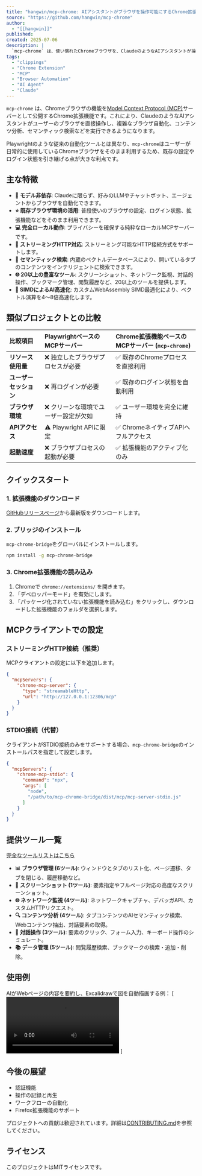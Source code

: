 ```yaml
---
title: "hangwin/mcp-chrome: AIアシスタントがブラウザを操作可能にするChrome拡張機能ベースのMCPサーバー"
source: "https://github.com/hangwin/mcp-chrome"
author:
  - "[[hangwin]]"
published:
created: 2025-07-06
description: |
  `mcp-chrome` は、使い慣れたChromeブラウザを、ClaudeのようなAIアシスタントが操作できる強力な自動化ツールに変えるChrome拡張機能ベースのMCPサーバーです。これにより、複雑なブラウザ操作、コンテンツ分析、セマンティック検索が可能になります。
tags:
  - "clippings"
  - "Chrome Extension"
  - "MCP"
  - "Browser Automation"
  - "AI Agent"
  - "Claude"
---
```


`mcp-chrome` は、Chromeブラウザの機能を[Model Context Protocol (MCP)](https://mcp.dev)サーバーとして公開するChrome拡張機能です。これにより、ClaudeのようなAIアシスタントがユーザーのブラウザを直接操作し、複雑なブラウザ自動化、コンテンツ分析、セマンティック検索などを実行できるようになります。

Playwrightのような従来の自動化ツールとは異なり、`mcp-chrome`はユーザーが日常的に使用しているChromeブラウザをそのまま利用するため、既存の設定やログイン状態を引き継げる点が大きな利点です。

## 主な特徴

* **🤖 モデル非依存**: Claudeに限らず、好みのLLMやチャットボット、エージェントからブラウザを自動化できます。
* **⭐️ 既存ブラウザ環境の活用**: 普段使いのブラウザの設定、ログイン状態、拡張機能などをそのまま利用できます。
* **💻 完全ローカル動作**: プライバシーを確保する純粋なローカルMCPサーバーです。
* **🚄 ストリーミングHTTP対応**: ストリーミング可能なHTTP接続方式をサポートします。
* **🧠 セマンティック検索**: 内蔵のベクトルデータベースにより、開いているタブのコンテンツをインテリジェントに検索できます。
* **🌐 20以上の豊富なツール**: スクリーンショット、ネットワーク監視、対話的操作、ブックマーク管理、閲覧履歴など、20以上のツールを提供します。
* **🚀 SIMDによるAI高速化**: カスタムWebAssembly SIMD最適化により、ベクトル演算を4〜8倍高速化します。

## 類似プロジェクトとの比較

| 比較項目 | PlaywrightベースのMCPサーバー | Chrome拡張機能ベースのMCPサーバー (`mcp-chrome`) |
| :--- | :--- | :--- |
| **リソース使用量** | ❌ 独立したブラウザプロセスが必要 | ✅ 既存のChromeプロセスを直接利用 |
| **ユーザーセッション** | ❌ 再ログインが必要 | ✅ 既存のログイン状態を自動利用 |
| **ブラウザ環境** | ❌ クリーンな環境でユーザー設定が欠如 | ✅ ユーザー環境を完全に維持 |
| **APIアクセス** | ⚠️ Playwright APIに限定 | ✅ ChromeネイティブAPIへフルアクセス |
| **起動速度** | ❌ ブラウザプロセスの起動が必要 | ✅ 拡張機能のアクティブ化のみ |

## クイックスタート

### 1. 拡張機能のダウンロード

[GitHubリリースページ](https://github.com/hangwin/mcp-chrome/releases)から最新版をダウンロードします。

### 2. ブリッジのインストール

`mcp-chrome-bridge`をグローバルにインストールします。

```bash
npm install -g mcp-chrome-bridge
```

### 3. Chrome拡張機能の読み込み

1. Chromeで `chrome://extensions/` を開きます。
2. 「デベロッパーモード」を有効にします。
3. 「パッケージ化されていない拡張機能を読み込む」をクリックし、ダウンロードした拡張機能のフォルダを選択します。

## MCPクライアントでの設定

### ストリーミングHTTP接続（推奨）

MCPクライアントの設定に以下を追加します。

```json
{
  "mcpServers": {
    "chrome-mcp-server": {
      "type": "streamableHttp",
      "url": "http://127.0.0.1:12306/mcp"
    }
  }
}
```

### STDIO接続（代替）

クライアントがSTDIO接続のみをサポートする場合、`mcp-chrome-bridge`のインストールパスを指定して設定します。

```json
{
  "mcpServers": {
    "chrome-mcp-stdio": {
      "command": "npx",
      "args": [
        "node",
        "/path/to/mcp-chrome-bridge/dist/mcp/mcp-server-stdio.js"
      ]
    }
  }
}
```

## 提供ツール一覧

[完全なツールリストはこちら](https://github.com/hangwin/mcp-chrome/blob/master/docs/TOOLS.md)

* **📊 ブラウザ管理 (6ツール)**: ウィンドウとタブのリスト化、ページ遷移、タブを閉じる、履歴移動など。
* **📸 スクリーンショット (1ツール)**: 要素指定やフルページ対応の高度なスクリーンショット。
* **🌐 ネットワーク監視 (4ツール)**: ネットワークキャプチャ、デバッガAPI、カスタムHTTPリクエスト。
* **🔍 コンテンツ分析 (4ツール)**: タブコンテンツのAIセマンティック検索、Webコンテンツ抽出、対話要素の取得。
* **🎯 対話操作 (3ツール)**: 要素のクリック、フォーム入力、キーボード操作のシミュレート。
* **📚 データ管理 (5ツール)**: 閲覧履歴検索、ブックマークの検索・追加・削除。

## 使用例

AIがWebページの内容を要約し、Excalidrawで図を自動描画する例：
[
  ![Excalidraw-Example](https://private-user-images.githubusercontent.com/12791725/455681735-fd17209b-303d-48db-9e5e-3717141df183.mp4)
]

## 今後の展望

* 認証機能
* 操作の記録と再生
* ワークフローの自動化
* Firefox拡張機能のサポート

プロジェクトへの貢献は歓迎されています。詳細は[CONTRIBUTING.md](https://github.com/hangwin/mcp-chrome/blob/master/docs/CONTRIBUTING.md)を参照してください。

## ライセンス

このプロジェクトはMITライセンスです。
